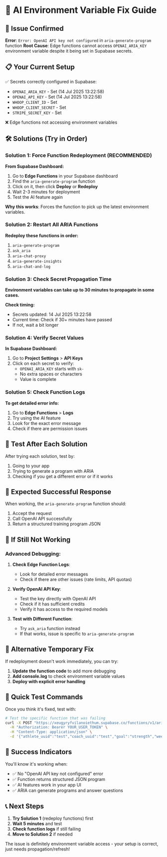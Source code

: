 # 🔧 AI Environment Variable Fix Guide

## 🚨 **Issue Confirmed**

**Error**: `Error: OpenAI API key not configured` in `aria-generate-program` function
**Root Cause**: Edge functions cannot access `OPENAI_ARIA_KEY` environment variable despite it being set in Supabase secrets.

## 📋 **Your Current Setup**
✅ Secrets correctly configured in Supabase:
- `OPENAI_ARIA_KEY` - Set (14 Jul 2025 13:22:58)
- `OPENAI_API_KEY` - Set (14 Jul 2025 13:22:58)
- `WHOOP_CLIENT_ID` - Set
- `WHOOP_CLIENT_SECRET` - Set
- `STRIPE_SECRET_KEY` - Set

❌ Edge functions not accessing environment variables

## 🛠️ **Solutions (Try in Order)**

### Solution 1: Force Function Redeployment (RECOMMENDED)

**From Supabase Dashboard:**
1. Go to **Edge Functions** in your Supabase dashboard
2. Find the `aria-generate-program` function
3. Click on it, then click **Deploy** or **Redeploy**
4. Wait 2-3 minutes for deployment
5. Test the AI feature again

**Why this works**: Forces the function to pick up the latest environment variables.

### Solution 2: Restart All ARIA Functions

**Redeploy these functions in order:**
1. `aria-generate-program`
2. `ask_aria`
3. `aria-chat-proxy`
4. `aria-generate-insights`
5. `aria-chat-and-log`

### Solution 3: Check Secret Propagation Time

**Environment variables can take up to 30 minutes to propagate in some cases.**

**Check timing:**
- Secrets updated: 14 Jul 2025 13:22:58
- Current time: Check if 30+ minutes have passed
- If not, wait a bit longer

### Solution 4: Verify Secret Values

**In Supabase Dashboard:**
1. Go to **Project Settings** > **API Keys**
2. Click on each secret to verify:
   - `OPENAI_ARIA_KEY` starts with `sk-` 
   - No extra spaces or characters
   - Value is complete

### Solution 5: Check Function Logs

**To get detailed error info:**
1. Go to **Edge Functions** > **Logs**
2. Try using the AI feature
3. Look for the exact error message
4. Check if there are permission issues

## 🧪 **Test After Each Solution**

After trying each solution, test by:
1. Going to your app
2. Trying to generate a program with ARIA
3. Checking if you get a different error or if it works

## 🎯 **Expected Successful Response**

When working, the `aria-generate-program` function should:
1. Accept the request
2. Call OpenAI API successfully
3. Return a structured training program JSON

## 🚨 **If Still Not Working**

### Advanced Debugging:

1. **Check Edge Function Logs**:
   - Look for detailed error messages
   - Check if there are other issues (rate limits, API quotas)

2. **Verify OpenAI API Key**:
   - Test the key directly with OpenAI API
   - Check if it has sufficient credits
   - Verify it has access to the required models

3. **Test with Different Function**:
   - Try `ask_aria` function instead
   - If that works, issue is specific to `aria-generate-program`

## 🔄 **Alternative Temporary Fix**

If redeployment doesn't work immediately, you can try:

1. **Update the function code** to add more debugging
2. **Add console.log** to check environment variable values
3. **Deploy with explicit error handling**

## 📝 **Quick Test Commands**

Once you think it's fixed, test with:

```bash
# Test the specific function that was failing
curl -X POST "https://xeugyryfvilanoiethum.supabase.co/functions/v1/aria-generate-program" \
  -H "Authorization: Bearer YOUR_USER_TOKEN" \
  -H "Content-Type: application/json" \
  -d '{"athlete_uuid":"test","coach_uuid":"test","goal":"strength","weeks":4}'
```

## 🎉 **Success Indicators**

You'll know it's working when:
- ✅ No "OpenAI API key not configured" error
- ✅ Function returns structured JSON program
- ✅ AI features work in your app UI
- ✅ ARIA can generate programs and answer questions

## 📞 **Next Steps**

1. **Try Solution 1** (redeploy functions) first
2. **Wait 5 minutes** and test
3. **Check function logs** if still failing
4. **Move to Solution 2** if needed

The issue is definitely environment variable access - your setup is correct, just needs propagation/refresh!